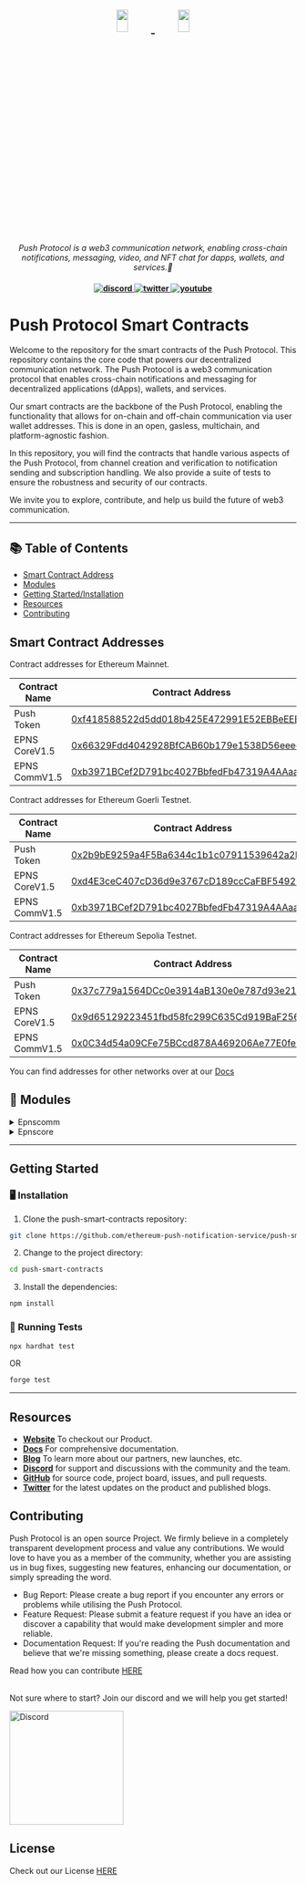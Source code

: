 <h1 align="center">
    <a href="https://push.org/#gh-light-mode-only">
    <img width='20%' height='10%' src="https://res.cloudinary.com/drdjegqln/image/upload/v1686227557/Push-Logo-Standard-Dark_xap7z5.png">
    </a>
    <a href="https://push.org/#gh-dark-mode-only">
    <img width='20%' height='10%' src="https://res.cloudinary.com/drdjegqln/image/upload/v1686227558/Push-Logo-Standard-White_dlvapc.png">
    </a>
</h1>

<p align="center">
  <i align="center">Push Protocol is a web3 communication network, enabling cross-chain notifications, messaging, video, and NFT chat for dapps, wallets, and services.🚀</i>
</p>

<h4 align="center">

  <a href="https://discord.gg/pushprotocol">
    <img src="https://img.shields.io/badge/discord-7289da.svg?style=flat-square" alt="discord">
  </a>
  <a href="https://twitter.com/pushprotocol">
    <img src="https://img.shields.io/badge/twitter-18a1d6.svg?style=flat-square" alt="twitter">
  </a>
  <a href="https://www.youtube.com/@pushprotocol">
    <img src="https://img.shields.io/badge/youtube-d95652.svg?style=flat-square&" alt="youtube">
  </a>
</h4>

# Push Protocol Smart Contracts

Welcome to the repository for the smart contracts of the Push Protocol. This repository contains the core code that powers our decentralized communication network. The Push Protocol is a web3 communication protocol that enables cross-chain notifications and messaging for decentralized applications (dApps), wallets, and services.

Our smart contracts are the backbone of the Push Protocol, enabling the functionality that allows for on-chain and off-chain communication via user wallet addresses. This is done in an open, gasless, multichain, and platform-agnostic fashion.

In this repository, you will find the contracts that handle various aspects of the Push Protocol, from channel creation and verification to notification sending and subscription handling. We also provide a suite of tests to ensure the robustness and security of our contracts.

We invite you to explore, contribute, and help us build the future of web3 communication.



---

## 📚 Table of Contents
- [Smart Contract Address](#smart-contract-addresses)
- [Modules](#-modules)
- [Getting Started/Installation](#getting-started)
- [Resources](#resources)
- [Contributing](#contributing)


## Smart Contract Addresses 

Contract addresses for Ethereum Mainnet. 

| Contract Name | Contract Address |
| ------------- | ---------------- |
| Push Token | [0xf418588522d5dd018b425E472991E52EBBeEEEEE](https://etherscan.io/address/0xf418588522d5dd018b425E472991E52EBBeEEEEE) |
| EPNS CoreV1.5 | [0x66329Fdd4042928BfCAB60b179e1538D56eeeeeE](https://etherscan.io/address/0x66329Fdd4042928BfCAB60b179e1538D56eeeeeE) |
| EPNS CommV1.5 | [0xb3971BCef2D791bc4027BbfedFb47319A4AAaaAa](https://etherscan.io/address/0xb3971BCef2D791bc4027BbfedFb47319A4AAaaAa) |

Contract addresses for Ethereum Goerli Testnet.

| Contract Name | Contract Address |
| ------------- | ---------------- |
| Push Token | [0x2b9bE9259a4F5Ba6344c1b1c07911539642a2D33](https://goerli.etherscan.io/address/0x2b9bE9259a4F5Ba6344c1b1c07911539642a2D33) |
| EPNS CoreV1.5 | [0xd4E3ceC407cD36d9e3767cD189ccCaFBF549202C](https://goerli.etherscan.io/address/0xd4E3ceC407cD36d9e3767cD189ccCaFBF549202C) |
| EPNS CommV1.5 | [0xb3971BCef2D791bc4027BbfedFb47319A4AAaaAa](https://goerli.etherscan.io/address/0xb3971BCef2D791bc4027BbfedFb47319A4AAaaAa) |


Contract addresses for Ethereum Sepolia Testnet.

| Contract Name | Contract Address |
| ------------- | ---------------- |
| Push Token | [0x37c779a1564DCc0e3914aB130e0e787d93e21804](https://sepolia.etherscan.io/address/0x37c779a1564DCc0e3914aB130e0e787d93e21804) |
| EPNS CoreV1.5 | [0x9d65129223451fbd58fc299C635Cd919BaF2564C](https://sepolia.etherscan.io/address/0x9d65129223451fbd58fc299C635Cd919BaF2564C#code) |
| EPNS CommV1.5 | [0x0C34d54a09CFe75BCcd878A469206Ae77E0fe6e7](https://sepolia.etherscan.io/address/0x0c34d54a09cfe75bccd878a469206ae77e0fe6e7) |

You can find addresses for other networks over at our <a href="https://docs.push.org/developers/developer-tooling/push-smart-contracts/epns-contract-addresses">Docs</a>  

## 🧩 Modules

<details closed><summary>Epnscomm</summary>

| File                    | Summary                                                                                                                                                                                                                                                                                                                                                                                                                                                    | Module                                     |
|:------------------------|:-----------------------------------------------------------------------------------------------------------------------------------------------------------------------------------------------------------------------------------------------------------------------------------------------------------------------------------------------------------------------------------------------------------------------------------------------------------|:-------------------------------------------|
| EPNSCommV1.sol          | This code is the implementation of the EPNS Communicator protocol, which is a communication layer between end users and the EPNS Core Protocol. It allows users to subscribe to channels, unsubscribe from channels, and send notifications to specific recipients or all subscribers of a channel.|
|                         ||                                            |
| EPNSCommStorageV1_5.sol | This Solidity code defines a contract for storing and managing user data in the Ethereum Push Notification Service (EPNS) protocol. It includes a User struct for organizing data about users and several mappings that track user and channel subscriptions. The contract also includes state variables for governance, user count, and more.                                                                                                             | contracts/EPNSComm/EPNSCommStorageV1_5.sol |
| EPNSCommAdmin.sol       | This code snippet is a Solidity contract that extends the ProxyAdmin contract from the OpenZeppelin library. Its main functionality is to serve as a proxy administrator for a smart contract system, allowing the updating and upgrading of contracts in the system, while maintaining the same deployment address and keeping the contract functionalities intact. The SPDX-License-Identifier is also included, specifying the open-source MIT license. | contracts/EPNSComm/EPNSCommAdmin.sol       |
| EPNSCommProxy.sol       | The provided Solidity contract is an implementation of a transparent upgradeable proxy using the OpenZeppelin library. It takes in parameters for the contract's logic, governance address, push-channel admin address, and chain name as part of its constructor function. Upon initialization, the contract transparently proxies its functionality, allowing future upgrades and modifications without breaking functionality or requiring migrations.  | contracts/EPNSComm/EPNSCommProxy.sol       |
| EPNSCommV1_5.sol        | This code defines the storage contract for the EPNS Communicator protocol version 1.5. It includes the user struct and mappings to track user details, subscriptions, notification settings, and delegated notification senders. It also includes state variables for governance, push channel admin, chain ID, user count, migration status, EPNS Core address, chain name, and type hashes for various types of transactions. | contracts/EPNSComm/EPNSCommV1_5.sol        |
|                         ||                                            |

</details>

<details closed><summary>Epnscore</summary>

| File                    | Summary                                                                                                                                                                                                                                                                                                                                                                                                                                                                                    | Module                                     |
|:------------------------|:-------------------------------------------------------------------------------------------------------------------------------------------------------------------------------------------------------------------------------------------------------------------------------------------------------------------------------------------------------------------------------------------------------------------------------------------------------------------------------------------|:-------------------------------------------|
| EPNSCoreV1.sol          | The code is a smart contract implementation called "EPNSCoreV1" for a decentralized notification protocol. It includes functionalities such as creating and managing channels, channel verification, depositing and withdrawing funds, and fair share ratio calculations for distributing rewards. | contracts/EPNSCore/EPNSCoreV1.sol          |
|                         ||                                            |
| EPNSCoreProxy.sol       | The code defines a contract EPNSCoreProxy that extends the TransparentUpgradeableProxy to enable transparent and secure upgrades. It uses the constructor to set various parameters, such as logic contract, governance address, WETH and DAI addresses, and initialization parameters by encoding values using abi.encodeWithSignature().                                                                                                                                                 | contracts/EPNSCore/EPNSCoreProxy.sol       |
| EPNSCoreStorageV2.sol   | The provided code defines a contract called EPNSCoreStorageV2 that has three state variables. It defines two types of byte32 hash constants and mappings for nonces, channel update counters and rewards claimed by addresses for channel creation. It specifies the Solidity compiler version to be used as greater than or equal to 0.6.0 and less than 0.7.0.                                                                                                                           | contracts/EPNSCore/EPNSCoreStorageV2.sol   |
| EPNSCoreAdmin.sol       | The code defines a contract called EPNSCoreAdmin that imports "ProxyAdmin" from the "@openzeppelin/contracts/proxy/" package. The contract defines no behavior of its own and essentially acts as a forwarding service that allows an admin to upgrade other contacts via a proxy. It is licensed under MIT.                                                                                                                                                                               | contracts/EPNSCore/EPNSCoreAdmin.sol       | 
| TempStorage.sol         | The provided code is for a Solidity smart contract called TempStorage, which serves as a temporary storage for channels whose poolContribution and weight have been updated. It uses a mapping data structure to keep track of updated channels and has two functions that allow users to check if a channel has been adjusted and to mark a channel as adjusted, respectively. The constructor function sets the Core_Address of the contract and requires that it be a non-zero address. | contracts/EPNSCore/TempStorage.sol         |
| EPNSCoreStorageV1_5.sol | This Solidity contract defines the storage layout for an Ethereum Push Notification Service (EPNS). It includes various enums, constants, mappings, and state variables to keep track of channels created by users, historical data, fair share ratios, fee calculations, and more.                                                                                                                                                                                                        | contracts/EPNSCore/EPNSCoreStorageV1_5.sol |

</details>


---

## Getting Started


### 🖥 Installation

1. Clone the push-smart-contracts repository:
```sh
git clone https://github.com/ethereum-push-notification-service/push-smart-contracts
```

2. Change to the project directory:
```sh
cd push-smart-contracts
```

3. Install the dependencies:
```sh
npm install
```

### 🧪 Running Tests
```sh
npx hardhat test 
```
OR
```sh
forge test 
```
---

## Resources
- **[Website](https://push.org)** To checkout our Product.
- **[Docs](https://docs.push.org/developers/)** For comprehensive documentation.
- **[Blog](https://medium.com/push-protocol)** To learn more about our partners, new launches, etc.
- **[Discord](https://discord.gg/pushprotocol)** for support and discussions with the community and the team.
- **[GitHub](https://github.com/ethereum-push-notification-service)** for source code, project board, issues, and pull requests.
- **[Twitter](https://twitter.com/pushprotocol)** for the latest updates on the product and published blogs.


## Contributing

Push Protocol is an open source Project. We firmly believe in a completely transparent development process and value any contributions. We would love to have you as a member of the community, whether you are assisting us in bug fixes, suggesting new features, enhancing our documentation, or simply spreading the word. 

- Bug Report: Please create a bug report if you encounter any errors or problems while utilising the Push Protocol.
- Feature Request: Please submit a feature request if you have an idea or discover a capability that would make development simpler and more reliable.
- Documentation Request: If you're reading the Push documentation and believe that we're missing something, please create a docs request.


Read how you can contribute <a href="https://github.com/ethereum-push-notification-service/push-smart-contracts/blob/master/contributing.md">HERE</a>

<br />
Not sure where to start? Join our discord and we will help you get started!

<a href="https://discord.gg/pushprotocol" title="Join Our Community"><img src="https://www.freepnglogos.com/uploads/discord-logo-png/playerunknown-battlegrounds-bgparty-15.png" width="200" alt="Discord" /></a>

## License
Check out our License <a href='https://github.com/ethereum-push-notification-service/push-smart-contracts/blob/master/license-v1'>HERE </a>



